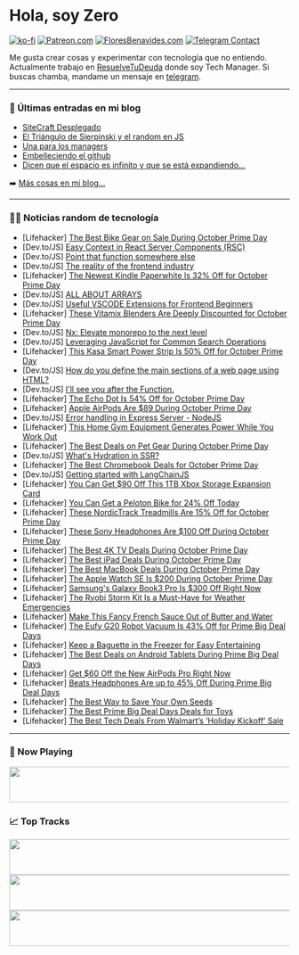 # Hola, soy Zero

[![ko-fi](https://ko-fi.com/img/githubbutton_sm.svg)](https://ko-fi.com/J3J4N0LUK)
[![Patreon.com](https://img.shields.io/endpoint.svg?url=https%3A%2F%2Fshieldsio-patreon.vercel.app%2Fapi%3Fusername%3Dzerodragon%26type%3Dpatrons&style=for-the-badge)](https://patreon.com/zerodragon)
[![FloresBenavides.com](https://img.shields.io/website?down_message=oops&label=MiBlog&style=for-the-badge&up_message=online&url=https%3A%2F%2Ffloresbenavides.com)](https://floresbenavides.com)
[![Telegram Contact](https://img.shields.io/badge/escr%C3%ADbeme-ZeroDragon-%2326A5E4?style=for-the-badge&logo=telegram)](https://t.me/zerodragon)

Me gusta crear cosas y experimentar con tecnología que no entiendo.
Actualmente trabajo en [ResuelveTuDeuda](http://github.com/resuelve) donde soy Tech Manager.
Si buscas chamba, mandame un mensaje en [telegram](https://t.me/zerodragon).

---

### 📕 Últimas entradas en mi blog
<!-- BLOG-POST-LIST:START -->
- [SiteCraft Desplegado](https://floresbenavides.com/sitecraft-desplegado/)
- [El Triángulo de Sierpinski y el random en JS](https://floresbenavides.com/el-triangulo-de-sierpinski-y-el-random-en-js/)
- [Una para los managers](https://floresbenavides.com/una-para-los-managers/)
- [Embelleciendo el github](https://floresbenavides.com/embelleciendo-el-github/)
- [Dicen que el espacio es infinito y que se está expandiendo…](https://floresbenavides.com/dicen-que-el-espacio-es-infinito-y-que-se-esta-expandiendo/)
<!-- BLOG-POST-LIST:END -->

➡️ [Más cosas en mi blog...](https://floresbenavides.com)

---

### 👨‍💻 Noticias random de tecnología
<!-- TECH-POSTS:START -->
- [Lifehacker] [The Best Bike Gear on Sale During October Prime Day](https://lifehacker.com/the-best-bike-gear-on-sale-during-october-prime-day-1850913146)
- [Dev.to/JS] [Easy Context in React Server Components &lpar;RSC&rpar;](https://dev.to/jdgamble555/easy-context-in-react-server-components-rsc-1mdf)
- [Dev.to/JS] [Point that function somewhere else](https://dev.to/stuartbate/point-that-function-somewhere-else-4o01)
- [Dev.to/JS] [The reality of the frontend industry](https://dev.to/alextana/the-reality-of-the-frontend-industry-30kj)
- [Lifehacker] [The Newest Kindle Paperwhite Is 32% Off for October Prime Day](https://lifehacker.com/the-newest-kindle-paperwhite-is-32-off-for-october-pri-1850915411)
- [Dev.to/JS] [ALL ABOUT ARRAYS](https://dev.to/itsmohamedyahia/all-about-arrays-4d1n)
- [Dev.to/JS] [Useful VSCODE Extensions for Frontend Beginners](https://dev.to/itsmohamedyahia/useful-vscode-extensions-for-frontend-beginners-4c04)
- [Lifehacker] [These Vitamix Blenders Are Deeply Discounted for October Prime Day](https://lifehacker.com/these-vitamix-blenders-are-deeply-discounted-for-octobe-1850915653)
- [Dev.to/JS] [Nx: Elevate monorepo to the next level](https://dev.to/furqanramzan/nx-elevate-monorepo-to-the-next-level-84b)
- [Dev.to/JS] [Leveraging JavaScript for Common Search Operations](https://dev.to/frantchessico/leveraging-javascript-for-common-search-operations-4gc6)
- [Lifehacker] [This Kasa Smart Power Strip Is 50% Off for October Prime Day](https://lifehacker.com/this-kasa-smart-power-strip-is-50-off-for-october-prim-1850913738)
- [Dev.to/JS] [How do you define the main sections of a web page using HTML?](https://dev.to/matheushchaves/how-do-you-define-the-main-sections-of-a-web-page-using-html-253j)
- [Dev.to/JS] [I&#39;ll see you after the Function.](https://dev.to/stuartbate/ill-see-you-after-the-function-4j35)
- [Lifehacker] [The Echo Dot Is 54% Off for October Prime Day](https://lifehacker.com/the-best-prime-day-deals-on-smart-speakers-1850914061)
- [Lifehacker] [Apple AirPods Are $89 During October Prime Day](https://lifehacker.com/apple-airpods-are-89-during-october-prime-day-1850914902)
- [Dev.to/JS] [Error handling in Express Server - NodeJS](https://dev.to/myepes82/error-handling-in-express-server-nodejs-44c)
- [Lifehacker] [This Home Gym Equipment Generates Power While You Work Out](https://lifehacker.com/this-home-gym-equipment-generates-power-while-you-work-1850912243)
- [Lifehacker] [The Best Deals on Pet Gear During October Prime Day](https://lifehacker.com/the-best-deals-on-pet-gear-during-october-prime-day-1850915127)
- [Dev.to/JS] [What&#39;s Hydration in SSR?](https://dev.to/lausuarez02/whats-hydration-in-ssr-o06)
- [Lifehacker] [The Best Chromebook Deals for October Prime Day](https://lifehacker.com/the-best-chromebook-deals-for-october-prime-day-1850913907)
- [Dev.to/JS] [Getting started with LangChainJS](https://dev.to/logrocket/getting-started-with-langchainjs-1jna)
- [Lifehacker] [You Can Get $90 Off This 1TB Xbox Storage Expansion Card](https://lifehacker.com/you-can-get-90-off-this-1tb-xbox-storage-expansion-car-1850914926)
- [Lifehacker] [You Can Get a Peloton Bike for 24% Off Today](https://lifehacker.com/peloton-sale-prime-big-deal-days-1850914135)
- [Lifehacker] [These NordicTrack Treadmills Are 15% Off for October Prime Day](https://lifehacker.com/these-nordictrack-treadmills-are-15-off-for-october-pr-1850914396)
- [Lifehacker] [These Sony Headphones Are $100 Off During October Prime Day](https://lifehacker.com/these-sony-headphones-are-100-off-during-october-prime-1850913257)
- [Lifehacker] [The Best 4K TV Deals During October Prime Day](https://lifehacker.com/the-best-4k-tv-deals-during-october-prime-day-1850913259)
- [Lifehacker] [The Best iPad Deals During October Prime Day](https://lifehacker.com/the-best-ipad-deals-during-october-prime-day-1850914633)
- [Lifehacker] [The Best MacBook Deals During October Prime Day](https://lifehacker.com/the-best-macbook-deals-during-october-prime-day-1850914484)
- [Lifehacker] [The Apple Watch SE Is $200 During October Prime Day](https://lifehacker.com/the-apple-watch-se-is-200-during-october-prime-day-1850913825)
- [Lifehacker] [Samsung&#39;s Galaxy Book3 Pro Is $300 Off Right Now](https://lifehacker.com/samsungs-galaxy-book3-pro-is-300-off-right-now-1850914690)
- [Lifehacker] [The Ryobi Storm Kit Is a Must-Have for Weather Emergencies](https://lifehacker.com/the-ryobi-storm-kit-is-a-must-have-for-weather-emergenc-1850913109)
- [Lifehacker] [Make This Fancy French Sauce Out of Butter and Water](https://lifehacker.com/beurre-monte-recipe-1850913038)
- [Lifehacker] [The Eufy G20 Robot Vacuum Is 43% Off for Prime Big Deal Days](https://lifehacker.com/the-eufy-g20-robot-vacuum-is-43-off-for-prime-big-deal-1850913723)
- [Lifehacker] [Keep a Baguette in the Freezer for Easy Entertaining](https://lifehacker.com/keep-a-baguette-in-the-freezer-for-easy-entertaining-1850912727)
- [Lifehacker] [The Best Deals on Android Tablets During Prime Big Deal Days](https://lifehacker.com/the-best-deals-on-android-tablets-during-prime-big-deal-1850913025)
- [Lifehacker] [Get $60 Off the New AirPods Pro Right Now](https://lifehacker.com/get-50-off-the-new-airpods-pro-right-now-1850912629)
- [Lifehacker] [Beats Headphones Are up to 45% Off During Prime Big Deal Days](https://lifehacker.com/beats-headphones-are-up-to-45-off-during-prime-big-dea-1850912551)
- [Lifehacker] [The Best Way to Save Your Own Seeds](https://lifehacker.com/the-best-way-to-save-your-own-seeds-1850910586)
- [Lifehacker] [The Best Prime Big Deal Days Deals for Toys](https://lifehacker.com/the-best-prime-day-deals-for-toys-1850906701)
- [Lifehacker] [The Best Tech Deals From Walmart’s ‘Holiday Kickoff’ Sale](https://lifehacker.com/the-best-tech-deals-from-walmart-s-holiday-kickoff-sa-1850913084)<!-- TECH-POSTS:END -->

---

### 🎵 Now Playing
<a href="https://spotify-now-playing-dun.vercel.app/now-playing?open"><img src="https://spotify-now-playing-dun.vercel.app/now-playing" width="540" height="64"></a>

### 📈 Top Tracks
<a href="https://spotify-now-playing-dun.vercel.app/top-tracks?i=1&open"><img src="https://spotify-now-playing-dun.vercel.app/top-tracks?i=1" width="540" height="64"></a>
<a href="https://spotify-now-playing-dun.vercel.app/top-tracks?i=2&open"><img src="https://spotify-now-playing-dun.vercel.app/top-tracks?i=2" width="540" height="64"></a>
<a href="https://spotify-now-playing-dun.vercel.app/top-tracks?i=3&open"><img src="https://spotify-now-playing-dun.vercel.app/top-tracks?i=3" width="540" height="64"></a>
